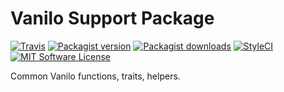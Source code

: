 # Vanilo Support Package

[![Travis](https://img.shields.io/travis/vanilophp/support.svg?style=flat-square)](https://travis-ci.org/vanilophp/support)
[![Packagist version](https://img.shields.io/packagist/v/vanilo/support.svg?style=flat-square)](https://packagist.org/packages/vanilo/support)
[![Packagist downloads](https://img.shields.io/packagist/dt/vanilo/support.svg?style=flat-square)](https://packagist.org/packages/vanilo/support)
[![StyleCI](https://styleci.io/repos/109380309/shield?branch=master)](https://styleci.io/repos/109380309)
[![MIT Software License](https://img.shields.io/badge/license-MIT-blue.svg?style=flat-square)](LICENSE.md)

Common Vanilo functions, traits, helpers.
